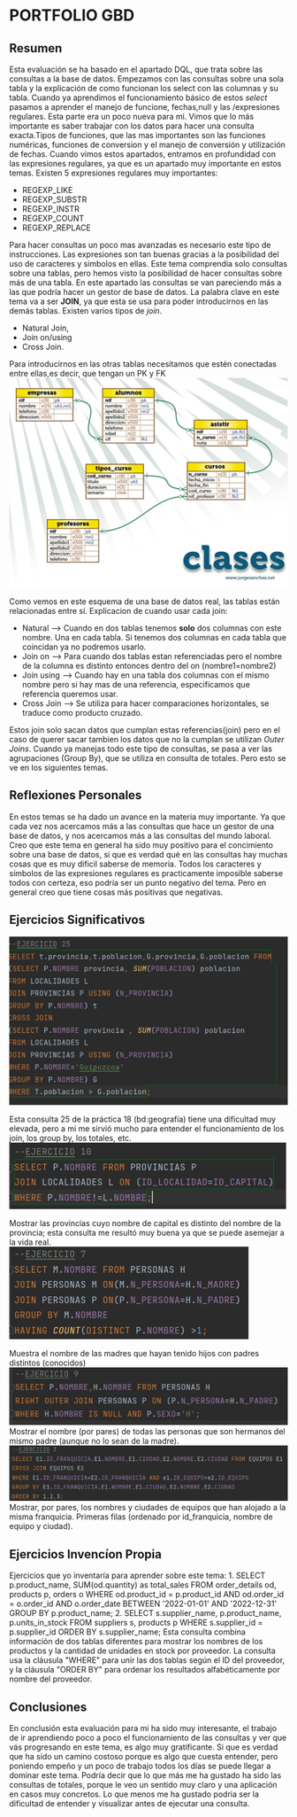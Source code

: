 # PORTFOLIO GBD
## Resumen
Esta evaluación se ha basado en el apartado DQL, que trata sobre las consultas a la base de datos. Empezamos con las consultas sobre una sola tabla y la explicación de como funcionan los select con las columnas y su tabla. Cuando ya aprendimos el funcionamiento básico de estos *select* pasamos a aprender el manejo de funcione, fechas,null y las /expresiones regulares. Esta parte era un poco nueva para mi. Vimos que lo más importante es saber trabajar con los datos para hacer una consulta exacta.Tipos de funciones, que las mas importantes son las funciones numéricas, funciones de conversion y el manejo de conversión y utilización de fechas.
Cuando vimos estos apartados, entramos en profundidad con las expresiones regulares, ya que es un apartado muy importante en estos temas. Existen 5 expresiones regulares muy importantes:
* REGEXP_LIKE
* REGEXP_SUBSTR
* REGEXP_INSTR
* REGEXP_COUNT
* REGEXP_REPLACE

Para hacer consultas un poco mas avanzadas es necesario este tipo de instrucciones. Las expresiones son tan buenas gracias a la posibilidad del uso de caracteres y simbolos en ellas. Este tema comprendia solo consultas sobre una tablas, pero hemos visto la posibilidad de hacer consultas sobre más de una tabla. En este apartado las consultas se van pareciendo más a las que podría hacer un gestor de base de datos. La palabra clave en este tema va a ser **JOIN**, ya que esta se usa para poder introducirnos en las demás tablas. Existen varios tipos de *join*.
* Natural Join, 
* Join on/using
* Cross Join.

Para introducirnos en las otras tablas necesitamos que estén conectadas entre ellas,es decir, que tengan un PK y FK
![](https://raw.githubusercontent.com/diegodom68/port-folioGBD-marzo/main/Portfolio/clases.jpg)

Como vemos en este esquema de una base de datos real, las tablas están relacionadas entre sí. Explicacion de cuando usar cada join:
* Natural -->   Cuando en dos tablas tenemos **solo** dos columnas con este nombre. Una en cada tabla. Si tenemos dos columnas en cada tabla que coincidan ya no podremos usarlo.
* Join on --> Para cuando dos tablas estan referenciadas pero el nombre de la columna es distinto entonces dentro del on (nombre1=nombre2)
* Join using --> Cuando hay en una tabla dos columnas con el mismo nombre pero si hay mas de una referencia, especificamos que referencia queremos usar.
* Cross Join --> Se utiliza para hacer comparaciones horizontales, se traduce como producto cruzado. 

Estos join solo sacan datos que cumplan estas referencias(join) pero en el caso de querer sacar tambien los datos que no la cumplan se utilizan *Outer Joins*. Cuando ya manejas todo este tipo de consultas, se pasa a ver las agrupaciones (Group By), que se utiliza en consulta de totales. Pero esto se ve en los siguientes temas.
## Reflexiones Personales
En estos temas se ha dado un avance en la materia muy importante. Ya que cada vez nos acercamos más a las consultas que hace un gestor de una base de datos, y nos acercamos más a las consultas del mundo laboral. Creo que este tema en general ha sido muy positivo para el concimiento sobre una base de datos, si que es verdad qué en las consultas hay muchas cosas que es muy dificil saberse de memoria. Todos los caracteres y símbolos de las expresiones regulares es practicamente imposible saberse todos con certeza, eso podría ser un punto negativo del tema. Pero en general creo que tiene cosas más positivas que negativas.
## Ejercicios Significativos
![](https://raw.githubusercontent.com/diegodom68/port-folioGBD-marzo/main/Portfolio/Ejer-geo25.jpg)

Esta consulta 25 de la práctica 18 (bd:geografía) tiene una dificultad muy elevada, pero a mi me sirvió mucho para entender el funcionamiento de los join, los group by, los totales, etc.
![](https://raw.githubusercontent.com/diegodom68/port-folioGBD-marzo/main/Portfolio/ejer10-geo.jpg)

Mostrar las provincias cuyo nombre de capital es distinto del nombre de la provincia; esta consulta me resultó muy  buena ya que se puede asemejar a la vida real.
![](https://raw.githubusercontent.com/diegodom68/port-folioGBD-marzo/main/Portfolio/ejer7-padre.jpg)

Muestra el nombre de las madres que hayan tenido hijos con padres distintos (conocidos)
![](https://raw.githubusercontent.com/diegodom68/port-folioGBD-marzo/main/Portfolio/ejer10-padre.jpg)
Mostrar el nombre (por pares) de todas las personas que son hermanos del mismo padre (aunque no lo sean de la madre).
![](https://raw.githubusercontent.com/diegodom68/port-folioGBD-marzo/main/Portfolio/ejer3-nba.jpg)
Mostrar, por pares, los nombres y ciudades de equipos que han alojado a la misma franquicia. Primeras filas (ordenado por id_franquicia, nombre de equipo y ciudad).
## Ejercicios Invencíon Propia
Ejercicios que yo inventaría para aprender sobre este tema:
1.
SELECT p.product_name, SUM(od.quantity) as total_sales
FROM order_details od, products p, orders o
WHERE od.product_id = p.product_id AND od.order_id = o.order_id AND o.order_date BETWEEN '2022-01-01' AND '2022-12-31'
GROUP BY p.product_name;
2.
SELECT s.supplier_name, p.product_name, p.units_in_stock
FROM suppliers s, products p
WHERE s.supplier_id = p.supplier_id
ORDER BY s.supplier_name;
Esta consulta combina información de dos tablas diferentes para mostrar los nombres de los productos y la cantidad de unidades en stock por proveedor. La consulta usa la cláusula "WHERE" para unir las dos tablas según el ID del proveedor, y la cláusula "ORDER BY" para ordenar los resultados alfabéticamente por nombre del proveedor.
## Conclusiones
En conclusión esta evaluación para mi ha sido muy interesante, el trabajo de ir aprendiendo poco a poco el funcionamiento de las consultas y ver que vás progresando en este tema, es algo muy gratificante. Si que es verdad que ha sido un camino costoso porque es algo que cuesta entender, pero poniendo empeño y un poco de trabajo todos los días se puede llegar a dominar este tema. Podría decir que lo que más me ha gustado ha sido las consultas de totales, porque le veo un sentido muy claro y una aplicación en casos muy concretos. Lo que menos me ha gustado podria ser la dificultad de entender y visualizar antes de ejecutar una consulta.
